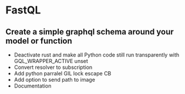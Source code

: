 # FastQL

## Create a simple graphql schema around your model or function

- Deactivate rust and make all Python code still run transparently with GQL_WRAPPER_ACTIVE unset
- Convert resolver to subscription
- Add python parralel GIL lock escape CB
- Add option to send path to image
- Documentation
